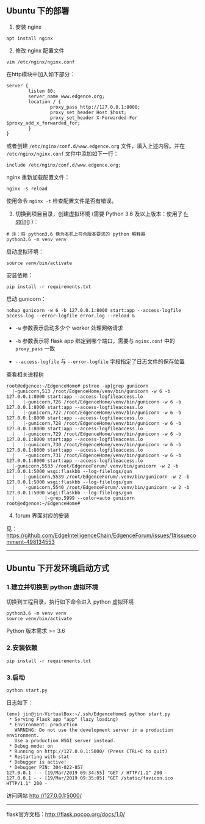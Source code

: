 ## Ubuntu 下的部署

1. 安装 nginx

```
apt install nginx
```

2. 修改 nginx 配置文件

```
vim /etc/nginx/nginx.conf
```

在http模块中加入如下部分：

```
server {
        listen 80;
        server_name www.edgence.org;
        location / {
                proxy_pass http://127.0.0.1:8000;
                proxy_set_header Host $host;
                proxy_set_header X-Forwarded-For $proxy_add_x_forwarded_for;
        }
}
```

或者创建 `/etc/nginx/conf.d/www.edgence.org` 文件，填入上述内容。并在 `/etc/nginx/nginx.conf` 文件中添加如下一行：

```
include /etc/nginx/conf.d/www.edgence.org;
```

nginx 重新加载配置文件：

```
nginx -s reload
```

使用命令 `nginx -t` 检查配置文件是否有错误。

3. 切换到项目目录，创建虚拟环境 (需要 Python 3.6 及以上版本：使用了 [f-string](https://www.python.org/dev/peps/pep-0498/) )：

```
# 注：将 python3.6 换为本机上符合版本要求的 python 解释器
python3.6 -m venv venv
```

启动虚拟环境：

```
source venv/bin/activate
```

安装依赖：

```
pip install -r requirements.txt
```

启动 gunicorn：

```
nohup gunicorn -w 6 -b 127.0.0.1:8000 start:app --access-logfile access.log --error-logfile error.log --reload &
```

- `-w` 参数表示启动多少个 worker 处理网络请求

- `-b` 参数表示将 flask app 绑定到哪个端口，需要与 `nginx.conf` 中的 `proxy_pass` 一致

- `--access-logfile` 与 `--error-logfile` 字段指定了日志文件的保存位置

查看相关进程树
```
root@edgence:~/EdgenceHome# pstree -ap|grep gunicorn
  |-gunicorn,513 /root/EdgenceHome/venv/bin/gunicorn -w 6 -b 127.0.0.1:8000 start:app --access-logfileaccess.lo
  |   |-gunicorn,726 /root/EdgenceHome/venv/bin/gunicorn -w 6 -b 127.0.0.1:8000 start:app --access-logfileaccess.lo
  |   |-gunicorn,727 /root/EdgenceHome/venv/bin/gunicorn -w 6 -b 127.0.0.1:8000 start:app --access-logfileaccess.lo
  |   |-gunicorn,728 /root/EdgenceHome/venv/bin/gunicorn -w 6 -b 127.0.0.1:8000 start:app --access-logfileaccess.lo
  |   |-gunicorn,729 /root/EdgenceHome/venv/bin/gunicorn -w 6 -b 127.0.0.1:8000 start:app --access-logfileaccess.lo
  |   |-gunicorn,730 /root/EdgenceHome/venv/bin/gunicorn -w 6 -b 127.0.0.1:8000 start:app --access-logfileaccess.lo
  |   `-gunicorn,731 /root/EdgenceHome/venv/bin/gunicorn -w 6 -b 127.0.0.1:8000 start:app --access-logfileaccess.lo
  |-gunicorn,5533 /root/EdgenceForum/.venv/bin/gunicorn -w 2 -b 127.0.0.1:5000 wsgi:flaskbb --log-filelogs/gun
  |   |-gunicorn,5539 /root/EdgenceForum/.venv/bin/gunicorn -w 2 -b 127.0.0.1:5000 wsgi:flaskbb --log-filelogs/gun
  |   `-gunicorn,5540 /root/EdgenceForum/.venv/bin/gunicorn -w 2 -b 127.0.0.1:5000 wsgi:flaskbb --log-filelogs/gun
  |           |-grep,5999 --color=auto gunicorn
root@edgence:~/EdgenceHome# 
```

4. forum 界面对应的安装

见：https://github.com/EdgeIntelligenceChain/EdgenceForum/issues/1#issuecomment-498134553

--------------------------------------------------------------

## Ubuntu 下开发环境启动方式

### 1.建立并切换到 python 虚拟环境

切换到工程目录，执行如下命令进入 python 虚拟环境

```
python3.6 -m venv venv
source venv/bin/activate
```

Python 版本需求 >= 3.6

### 2.安装依赖

```
pip install -r requirements.txt
```

### 3.启动

```
python start.py
```
日志如下：
```
(env) jin@jin-VirtualBox:~/.ssh/EdgenceHome$ python start.py
 * Serving Flask app "app" (lazy loading)
 * Environment: production
   WARNING: Do not use the development server in a production environment.
   Use a production WSGI server instead.
 * Debug mode: on
 * Running on http://127.0.0.1:5000/ (Press CTRL+C to quit)
 * Restarting with stat
 * Debugger is active!
 * Debugger PIN: 304-022-857
127.0.0.1 - - [19/Mar/2019 09:34:55] "GET / HTTP/1.1" 200 -
127.0.0.1 - - [19/Mar/2019 09:35:05] "GET /static/favicon.ico HTTP/1.1" 200 -
```
访问网站 http://127.0.0.1:5000/

--------------------------------------------------------------

flask官方文档：http://flask.pocoo.org/docs/1.0/
